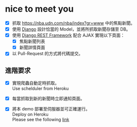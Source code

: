 # nice to meet you
- [x] 抓取 https://nba.udn.com/nba/index?gr=www 中的焦點新聞。 
- [x] 使用 [Django](https://www.djangoproject.com/) 設計恰當的 Model，並將所抓取新聞存儲至 DB。
- [x] 使用 [Django REST Framework](http://www.django-rest-framework.org/) 配合 AJAX 實現以下頁面：
	 - [x] 焦點新聞列表
	 - [x] 新聞詳情頁面
- [x] 以 Pull-Request 的方式將代碼提交。
	
## 進階要求
- [x] 實現爬蟲自動定時抓取。    
Use schelduler from Heroku
- [x] 每當抓取到新的新聞時立即通知頁面。
- [x] 將本 demo 部署至伺服器並可正確運行。   
Deploy on Heroku     
Please see the following [link](
https://cryptic-sea-86941.herokuapp.com/parseNbaUdn/index)





